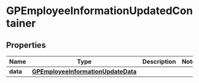 

# GPEmployeeInformationUpdatedContainer


## Properties

| Name | Type | Description | Notes |
|------------ | ------------- | ------------- | -------------|
|**data** | [**GPEmployeeInformationUpdateData**](GPEmployeeInformationUpdateData.md) |  |  |



